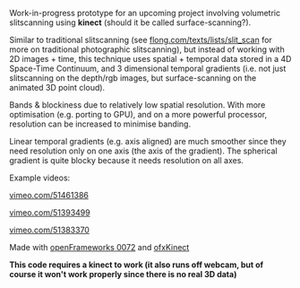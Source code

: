 Work-in-progress prototype for an upcoming project involving volumetric slitscanning using **kinect** (should it be called surface-scanning?).

Similar to traditional slitscanning (see [flong.com/texts/lists/slit_scan](http://www.flong.com/texts/lists/slit_scan) for more on traditional photographic slitscanning), but instead of working with 2D images + time, this technique uses spatial + temporal data stored in a 4D Space-Time Continuum, and 3 dimensional temporal gradients (i.e. not just slitscanning on the depth/rgb images, but surface-scanning on the animated 3D point cloud).

Bands & blockiness due to relatively low spatial resolution. With more optimisation (e.g. porting to GPU), and on a more powerful processor, resolution can be increased to minimise banding.

Linear temporal gradients (e.g. axis aligned) are much smoother since they need resolution only on one axis (the axis of the gradient). The spherical gradient is quite blocky because it needs resolution on all axes.

Example videos:

[vimeo.com/51461386](https://vimeo.com/51461386)

[vimeo.com/51393499](https://vimeo.com/51393499)

[vimeo.com/51383370](https://vimeo.com/51383370)


Made with [openFrameworks 0072](http://www.openframeworks.cc) and [ofxKinect](http://www.github.com/ofTheo/ofxKinect)

**This code requires a kinect to work (it also runs off webcam, but of course it won't work properly since there is no real 3D data)**